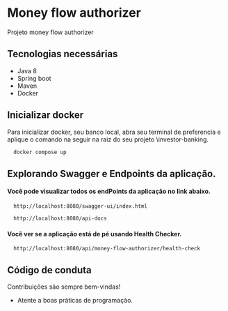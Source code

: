 
# Money flow authorizer

Projeto money flow authorizer


## Tecnologias necessárias

- Java 8
- Spring boot
- Maven
- Docker


## Inicializar docker

Para inicializar docker, seu banco local, abra seu terminal de preferencia e aplique o comando na seguir na raiz do seu projeto \investor-banking.

```bash
  docker compose up
```


## Explorando Swagger e Endpoints da aplicação.

#### Você pode visualizar todos os endPoints da aplicação no link abaixo.

```http
  http://localhost:8080/swagger-ui/index.html
```

```http
  http://localhost:8080/api-docs
```

#### Você ver se a aplicação está de pé usando Health Checker.

```http
  http://localhost:8080/api/money-flow-authorizer/health-check
```

## Código de conduta

Contribuições são sempre bem-vindas!

- Atente a boas práticas de programação.



